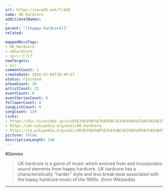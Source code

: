 ```yaml
---
url: https://vocadb.net/T/439
name: UK hardcore
additionalNames: 
- 
parent: "[[happy-hardcore]]"
related:

mappedNicoTags:
- UK_Hardcore
- ukhardcore
- ukハードコア
newTargets:
- all
commentCount: 1
createDate: 2016-03-04T20:49:57
status: Finished
albumCount: 30
artistCount: 25
eventCount: 0
eventSeriesCount: 0
followerCount: 4
songListCount: 0
songCount: 129
links: 
- https://dic.nicovideo.jp/a/uk%E3%83%8F%E3%83%BC%E3%83%89%E3%82%B3%E3%82%A2
- https://en.wikipedia.org/wiki/UK_hardcore
- https://ja.wikipedia.org/wiki/UK%E3%83%8F%E3%83%BC%E3%83%89%E3%82%B3%E3%82%A2
picture: false
descriptionLength: 248
---
```


#Genres

>UK hardcore is a genre of music which evolved from and incorporates sound elements from happy hardcore. UK hardcore has a characteristically "harder" style and less break-beat associated with the happy hardcore music of the 1990s. (from Wikipedia)

---

